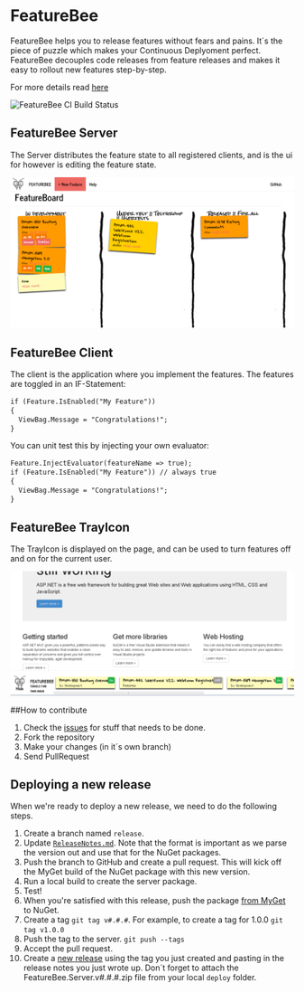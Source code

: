 FeatureBee
==========

FeatureBee helps you to release features without fears and pains. It´s the piece of puzzle which makes your Continuous Deplyoment perfect. FeatureBee decouples code releases from feature releases and makes it easy to rollout new features step-by-step.

For more details read [here](http://pgarbe.github.io/blog/2014/01/16/the-fear-of-new-features/)

![FeatureBee CI Build Status](https://www.myget.org/BuildSource/Badge/featurebee-ci?identifier=24682329-ee15-41cc-ad5e-922ae684f261)




## FeatureBee Server 

The Server distributes the feature state to all registered clients, and is the ui for however is editing the feature state.

![FeatureBee Server](https://github.com/AutoScout24/FeatureBee/raw/master/documentation/images/Feature%20Bee%20-%20Server.png)

## FeatureBee Client

The client is the application where you implement the features. The features are toggled in an IF-Statement:

    if (Feature.IsEnabled("My Feature"))
    {
      ViewBag.Message = "Congratulations!";
    }

You can unit test this by injecting your own evaluator: 

    Feature.InjectEvaluator(featureName => true);
    if (Feature.IsEnabled("My Feature")) // always true
    {
      ViewBag.Message = "Congratulations!";
    }

## FeatureBee TrayIcon

The TrayIcon is displayed on the page, and can be used to turn features off and on for the current user.

![Feature Bee Tray](https://github.com/AutoScout24/FeatureBee/raw/master/documentation/images/Feature%20Bee%20-%20Tray%20Icon.png)


##How to contribute

1. Check the [issues](https://github.com/AutoScout24/FeatureBee/issues) for stuff that needs to be done.
2. Fork the repository
3. Make your changes (in it´s own branch)
4. Send PullRequest


## Deploying a new release

When we're ready to deploy a new release, we need to do the following steps.

1. Create a branch named `release`.
2. Update [`ReleaseNotes.md`](ReleaseNotes.md). Note that the format is
important as we parse the version out and use that for the NuGet packages.
3. Push the branch to GitHub and create a pull request. This will kick off the
MyGet build of the NuGet package with this new version.
4. Run a local build to create the server package.
5. Test!
6. When you're satisfied with this release, push the package 
[from MyGet](https://www.myget.org/feed/featurebee-ci/package/FeatureBee) to NuGet.
7. Create a tag `git tag v#.#.#`. For example, to create a tag for 1.0.0 
`git tag v1.0.0`
8. Push the tag to the server. `git push --tags`
9. Accept the pull request.
10. Create a [new release](https://github.com/autoscout24/featurebee/releases/new)
using the tag you just created and pasting in the release notes you just wrote up. Don´t forget to attach the FeatureBee.Server.v#.#.#.zip file from your local `deploy` folder.
